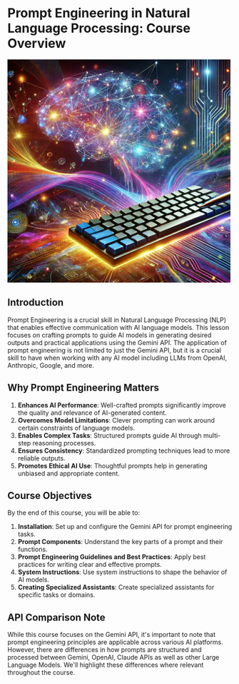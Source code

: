 # Prompt Engineering in Natural Language Processing: Course Overview


<img src="./assets/prompt.webp" alt="prompt" width="500" height="auto">


## Introduction

Prompt Engineering is a crucial skill in Natural Language Processing (NLP) that enables effective communication with AI language models. This lesson focuses on crafting prompts to guide AI models in generating desired outputs and practical applications using the Gemini API.
The application of prompt engineering is not limited to just the Gemini API, but it is a crucial skill to have when working with any AI model including LLMs from OpenAI, Anthropic, Google, and more.

## Why Prompt Engineering Matters

1. **Enhances AI Performance**: Well-crafted prompts significantly improve the quality and relevance of AI-generated content.
2. **Overcomes Model Limitations**: Clever prompting can work around certain constraints of language models.
3. **Enables Complex Tasks**: Structured prompts guide AI through multi-step reasoning processes.
4. **Ensures Consistency**: Standardized prompting techniques lead to more reliable outputs.
5. **Promotes Ethical AI Use**: Thoughtful prompts help in generating unbiased and appropriate content.

## Course Objectives

By the end of this course, you will be able to:

1. **Installation**: Set up and configure the Gemini API for prompt engineering tasks.
2. **Prompt Components**: Understand the key parts of a prompt and their functions.
3. **Prompt Engineering Guidelines and Best Practices**: Apply best practices for writing clear and effective prompts.
4. **System Instructions**: Use system instructions to shape the behavior of AI models.
5. **Creating Specialized Assistants**: Create specialized assistants for specific tasks or domains.


## API Comparison Note

While this course focuses on the Gemini API, it's important to note that prompt engineering principles are applicable across various AI platforms. However, there are differences in how prompts are structured and processed between Gemini, OpenAI, Claude APIs as well as other Large Language Models. We'll highlight these differences where relevant throughout the course.


